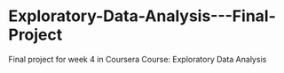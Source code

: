 # Exploratory-Data-Analysis---Final-Project
Final project for week 4 in Coursera Course: Exploratory Data Analysis
